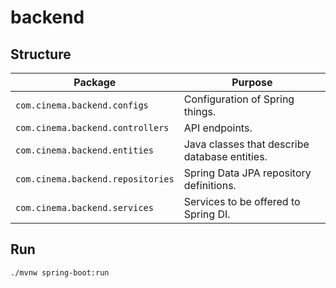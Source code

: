 # backend

## Structure
| Package | Purpose |
| - | - |
| `com.cinema.backend.configs` | Configuration of Spring things. |
| `com.cinema.backend.controllers` | API endpoints. |
| `com.cinema.backend.entities` | Java classes that describe database entities. |
| `com.cinema.backend.repositories` | Spring Data JPA repository definitions. |
| `com.cinema.backend.services` | Services to be offered to Spring DI. |

## Run
```sh
./mvnw spring-boot:run
```
